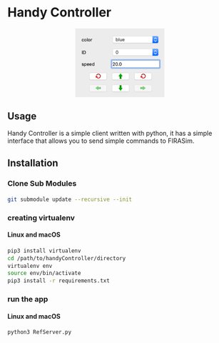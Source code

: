# Handy Controller

<p align="center">
<img src="resources/screenshot.png" alt="HandyController"
title="HandyController" width="200" align="middle" />
</p>

## Usage

Handy Controller is a simple client written with python, it has a simple interface that allows you to send simple commands to FIRASim.


## Installation

### Clone Sub Modules
```bash
git submodule update --recursive --init 
```

### creating virtualenv
#### Linux and macOS
```bash
pip3 install virtualenv
cd /path/to/handyController/directory
virtualenv env
source env/bin/activate
pip3 install -r requirements.txt
```

### run the app

#### Linux and macOS
```bash
python3 RefServer.py
```


